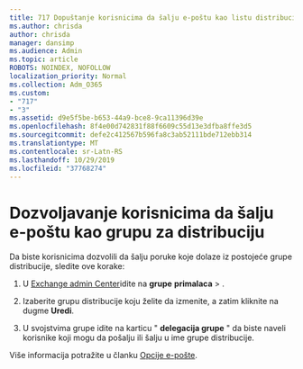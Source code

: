 ```yaml
---
title: 717 Dopuštanje korisnicima da šalju e-poštu kao listu distribucije
ms.author: chrisda
author: chrisda
manager: dansimp
ms.audience: Admin
ms.topic: article
ROBOTS: NOINDEX, NOFOLLOW
localization_priority: Normal
ms.collection: Adm_O365
ms.custom:
- "717"
- "3"
ms.assetid: d9e5f5be-b653-44a9-bce8-9ca11396d39e
ms.openlocfilehash: 8f4e00d742831f88f6609c55d13e3dfba8ffe3d5
ms.sourcegitcommit: defe2c412567b596fa8c3ab52111bde712ebb314
ms.translationtype: MT
ms.contentlocale: sr-Latn-RS
ms.lasthandoff: 10/29/2019
ms.locfileid: "37768274"
---
```

# <a name="allow-users-to-send-email-as-a-distribution-group"></a>Dozvoljavanje korisnicima da šalju e-poštu kao grupu za distribuciju

Da biste korisnicima dozvolili da šalju poruke koje dolaze iz postojeće grupe distribucije, sledite ove korake:

1. U [Exchange admin Center](https://outlook.office365.com/ecp/)idite na **grupe** **primalaca** \> .

2. Izaberite grupu distribucije koju želite da izmenite, a zatim kliknite na dugme **Uredi**.

3. U svojstvima grupe idite na karticu " **delegacija grupe** " da biste naveli korisnike koji mogu da pošalju ili šalju u ime grupe distribucije.

Više informacija potražite u članku [Opcije e-pošte](https://technet.microsoft.com/library/bb124513.aspx#groupdelegation).
